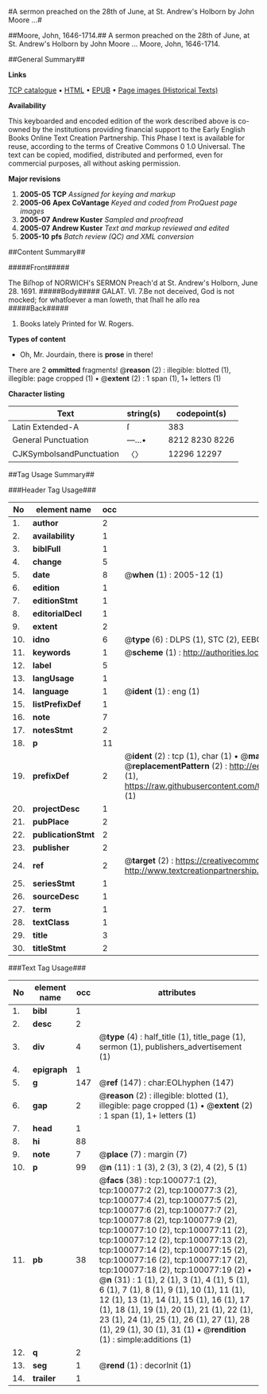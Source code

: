 #A sermon preached on the 28th of June, at St. Andrew's Holborn by John Moore ...#

##Moore, John, 1646-1714.##
A sermon preached on the 28th of June, at St. Andrew's Holborn by John Moore ...
Moore, John, 1646-1714.

##General Summary##

**Links**

[TCP catalogue](http://www.ota.ox.ac.uk/tcp/)  • 
[HTML](http://tei.it.ox.ac.uk/tcp/Texts-HTML/free/A51/A51228.html)  • 
[EPUB](http://tei.it.ox.ac.uk/tcp/Texts-EPUB/free/A51/A51228.epub) • 
[Page images (Historical Texts)](https://data.historicaltexts.jisc.ac.uk/view?pubId=eebo-13540459e&pageId=eebo-13540459e-100077-1)

**Availability**

This keyboarded and encoded edition of the
	       work described above is co-owned by the institutions
	       providing financial support to the Early English Books
	       Online Text Creation Partnership. This Phase I text is
	       available for reuse, according to the terms of Creative
	       Commons 0 1.0 Universal. The text can be copied,
	       modified, distributed and performed, even for
	       commercial purposes, all without asking permission.

**Major revisions**

1. __2005-05__ __TCP__ *Assigned for keying and markup*
1. __2005-06__ __Apex CoVantage__ *Keyed and coded from ProQuest page images*
1. __2005-07__ __Andrew Kuster__ *Sampled and proofread*
1. __2005-07__ __Andrew Kuster__ *Text and markup reviewed and edited*
1. __2005-10__ __pfs__ *Batch review (QC) and XML conversion*

##Content Summary##

#####Front#####

The Biſhop of NORWICH's SERMON Preach'd at St. Andrew's Holborn, June 28. 1691.
#####Body#####
GALAT. VI. 7.Be not deceived, God is not mocked; for whatſoever a man ſoweth, that ſhall he alſo rea
#####Back#####

1. Books lately Printed for W. Rogers.

**Types of content**

  * Oh, Mr. Jourdain, there is **prose** in there!

There are 2 **ommitted** fragments! 
 @__reason__ (2) : illegible: blotted (1), illegible: page cropped (1)  •  @__extent__ (2) : 1 span (1), 1+ letters (1)

**Character listing**


|Text|string(s)|codepoint(s)|
|---|---|---|
|Latin Extended-A|ſ|383|
|General Punctuation|—…•|8212 8230 8226|
|CJKSymbolsandPunctuation|〈〉|12296 12297|

##Tag Usage Summary##

###Header Tag Usage###

|No|element name|occ|attributes|
|---|---|---|---|
|1.|__author__|2||
|2.|__availability__|1||
|3.|__biblFull__|1||
|4.|__change__|5||
|5.|__date__|8| @__when__ (1) : 2005-12 (1)|
|6.|__edition__|1||
|7.|__editionStmt__|1||
|8.|__editorialDecl__|1||
|9.|__extent__|2||
|10.|__idno__|6| @__type__ (6) : DLPS (1), STC (2), EEBO-CITATION (1), OCLC (1), VID (1)|
|11.|__keywords__|1| @__scheme__ (1) : http://authorities.loc.gov/ (1)|
|12.|__label__|5||
|13.|__langUsage__|1||
|14.|__language__|1| @__ident__ (1) : eng (1)|
|15.|__listPrefixDef__|1||
|16.|__note__|7||
|17.|__notesStmt__|2||
|18.|__p__|11||
|19.|__prefixDef__|2| @__ident__ (2) : tcp (1), char (1)  •  @__matchPattern__ (2) : ([0-9\-]+):([0-9IVX]+) (1), (.+) (1)  •  @__replacementPattern__ (2) : http://eebo.chadwyck.com/downloadtiff?vid=$1&page=$2 (1), https://raw.githubusercontent.com/textcreationpartnership/Texts/master/tcpchars.xml#$1 (1)|
|20.|__projectDesc__|1||
|21.|__pubPlace__|2||
|22.|__publicationStmt__|2||
|23.|__publisher__|2||
|24.|__ref__|2| @__target__ (2) : https://creativecommons.org/publicdomain/zero/1.0/ (1), http://www.textcreationpartnership.org/docs/. (1)|
|25.|__seriesStmt__|1||
|26.|__sourceDesc__|1||
|27.|__term__|1||
|28.|__textClass__|1||
|29.|__title__|3||
|30.|__titleStmt__|2||


###Text Tag Usage###

|No|element name|occ|attributes|
|---|---|---|---|
|1.|__bibl__|1||
|2.|__desc__|2||
|3.|__div__|4| @__type__ (4) : half_title (1), title_page (1), sermon (1), publishers_advertisement (1)|
|4.|__epigraph__|1||
|5.|__g__|147| @__ref__ (147) : char:EOLhyphen (147)|
|6.|__gap__|2| @__reason__ (2) : illegible: blotted (1), illegible: page cropped (1)  •  @__extent__ (2) : 1 span (1), 1+ letters (1)|
|7.|__head__|1||
|8.|__hi__|88||
|9.|__note__|7| @__place__ (7) : margin (7)|
|10.|__p__|99| @__n__ (11) : 1 (3), 2 (3), 3 (2), 4 (2), 5 (1)|
|11.|__pb__|38| @__facs__ (38) : tcp:100077:1 (2), tcp:100077:2 (2), tcp:100077:3 (2), tcp:100077:4 (2), tcp:100077:5 (2), tcp:100077:6 (2), tcp:100077:7 (2), tcp:100077:8 (2), tcp:100077:9 (2), tcp:100077:10 (2), tcp:100077:11 (2), tcp:100077:12 (2), tcp:100077:13 (2), tcp:100077:14 (2), tcp:100077:15 (2), tcp:100077:16 (2), tcp:100077:17 (2), tcp:100077:18 (2), tcp:100077:19 (2)  •  @__n__ (31) : 1 (1), 2 (1), 3 (1), 4 (1), 5 (1), 6 (1), 7 (1), 8 (1), 9 (1), 10 (1), 11 (1), 12 (1), 13 (1), 14 (1), 15 (1), 16 (1), 17 (1), 18 (1), 19 (1), 20 (1), 21 (1), 22 (1), 23 (1), 24 (1), 25 (1), 26 (1), 27 (1), 28 (1), 29 (1), 30 (1), 31 (1)  •  @__rendition__ (1) : simple:additions (1)|
|12.|__q__|2||
|13.|__seg__|1| @__rend__ (1) : decorInit (1)|
|14.|__trailer__|1||
